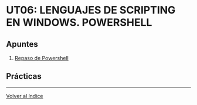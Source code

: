 # UT06: LENGUAJES DE SCRIPTING EN WINDOWS. POWERSHELL

## Apuntes

1. [Repaso de Powershell](./apuntes/1_powershell.md)


## Prácticas




--- 

[Volver al índice](../index.md) 

